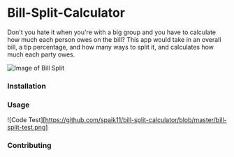 # Bill-Split-Calculator
Don't you hate it when you're with a big group and you have to calculate how much each person owes on the bill? This app would take in an overall bill, a tip percentage, and how many ways to split it, and calculates how much each party owes.

![Image of Bill Split](https://encrypted-tbn0.gstatic.com/images?q=tbn:ANd9GcQ7E_63oxYLuGHw-_9O4lrtyPk6_kOGOIZbDWx7ESlEjKSNmdlL)

### Installation

### Usage
![Code Test][https://github.com/spaik11/bill-split-calculator/blob/master/bill-split-test.png]

### Contributing

